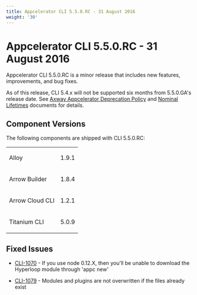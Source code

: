 ```yaml
---
title: Appcelerator CLI 5.5.0.RC - 31 August 2016
weight: '30'
---
```


# Appcelerator CLI 5.5.0.RC - 31 August 2016

Appcelerator CLI 5.5.0.RC is a minor release that includes new features, improvements, and bug fixes.

As of this release, CLI 5.4.x will not be supported six months from 5.5.0.GA's release date. See [Axway Appcelerator Deprecation Policy](/guide/AMPLIFY_Appcelerator_Services_Overview/Axway_Appcelerator_Deprecation_Policy/) and [Nominal Lifetimes](/guide/AMPLIFY_Appcelerator_Services_Overview/Axway_Appcelerator_Product_Lifecycle/#nominal-lifetimes) documents for details.

## Component Versions

The following components are shipped with CLI 5.5.0.RC:

<table class="confluenceTable"><thead class=" "></thead><tfoot class=" "></tfoot><tbody class=" "><tr><td class="confluenceTd" rowspan="1" colspan="1"><p>Alloy</p></td><td class="confluenceTd" rowspan="1" colspan="1"><p>1.9.1</p></td></tr><tr><td class="confluenceTd" rowspan="1" colspan="1"><p>Arrow Builder</p></td><td class="confluenceTd" rowspan="1" colspan="1"><p>1.8.4</p></td></tr><tr><td class="confluenceTd" rowspan="1" colspan="1"><p>Arrow Cloud CLI</p></td><td class="confluenceTd" rowspan="1" colspan="1"><p>1.2.1</p></td></tr><tr><td class="confluenceTd" rowspan="1" colspan="1"><p>Titanium CLI</p></td><td class="confluenceTd" rowspan="1" colspan="1"><p>5.0.9</p></td></tr></tbody></table>

## Fixed Issues

* [CLI-1070](https://jira.appcelerator.org/browse/CLI-1070) - If you use node 0.12.X, then you'll be unable to download the Hyperloop module through 'appc new'

* [CLI-1079](https://jira.appcelerator.org/browse/CLI-1079) - Modules and plugins are not overwritten if the files already exist
